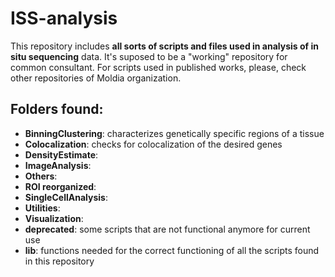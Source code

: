 # ISS-analysis 
This repository includes **all sorts of scripts and files used in analysis of in situ sequencing** data. It's suposed to be a "working" repository for common consultant.
For scripts used in published works, please, check other repositories of Moldia organization.

## Folders found:
- **BinningClustering**:	characterizes genetically specific regions of a tissue
- **Colocalization**:  checks for colocalization of the desired genes
- **DensityEstimate**:	
- **ImageAnalysis**: 
- **Others**:	
- **ROI	reorganized**:	
- **SingleCellAnalysis**:	
- **Utilities**:	
- **Visualization**:	
- **deprecated**:	some scripts that are not functional anymore for current use
- **lib**: functions needed for the correct functioning of all the scripts found in this repository
